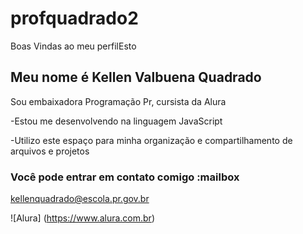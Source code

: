 # profquadrado2

Boas Vindas ao meu perfilEsto

Meu  nome é Kellen Valbuena Quadrado
-
Sou embaixadora Programação Pr, cursista da  Alura

-Estou me desenvolvendo na linguagem JavaScript

-Utilizo este espaço para minha organização e compartilhamento  de arquivos e projetos

### Você pode entrar em contato comigo :mailbox

kellenquadrado@escola.pr.gov.br

![Alura]  (https://www.alura.com.br)
